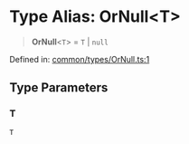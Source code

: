 # Type Alias: OrNull\<T\>

> **OrNull**\<`T`\> = `T` \| `null`

Defined in: [common/types/OrNull.ts:1](https://github.com/Forge-Game-Engine/Forge/blob/5b90130e2e0c679482e3bd31c32cbea9b4cffce1/src/common/types/OrNull.ts#L1)

## Type Parameters

### T

`T`

